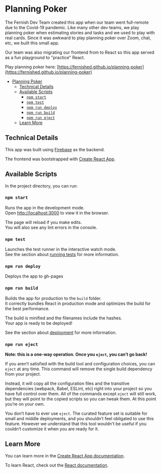 # Planning Poker

The Fernish Dev Team created this app when our team went full-remote due to the Covid-19 pandemic. Like many other dev teams, we play planning poker when estimating stories and tasks and we used to play with real cards. Since it was awkward to play planning poker over Zoom, chat, etc, we built this small app.

Our team was also migrating our frontend from to React so this app served as a fun playground to "practice" React.

Play planning poker here: [https://fernished.github.io/planning-poker](https://fernished.github.io/planning-poker)

- [Planning Poker](#planning-poker)
  - [Technical Details](#technical-details)
  - [Available Scripts](#available-scripts)
    - [`npm start`](#npm-start)
    - [`npm test`](#npm-test)
    - [`npm run deploy`](#npm-run-deploy)
    - [`npm run build`](#npm-run-build)
    - [`npm run eject`](#npm-run-eject)
  - [Learn More](#learn-more)

## Technical Details

This app was built using [Firebase](https://firebase.google.com/) as the backend.

The frontend was bootstrapped with [Create React App](https://github.com/facebook/create-react-app).

## Available Scripts

In the project directory, you can run:

### `npm start`

Runs the app in the development mode.\
Open [http://localhost:3000](http://localhost:3000) to view it in the browser.

The page will reload if you make edits.\
You will also see any lint errors in the console.

### `npm test`

Launches the test runner in the interactive watch mode.\
See the section about [running tests](https://facebook.github.io/create-react-app/docs/running-tests) for more information.

### `npm run deploy`

Deploys the app to gh-pages

### `npm run build`

Builds the app for production to the `build` folder.\
It correctly bundles React in production mode and optimizes the build for the best performance.

The build is minified and the filenames include the hashes.\
Your app is ready to be deployed!

See the section about [deployment](https://facebook.github.io/create-react-app/docs/deployment) for more information.

### `npm run eject`

**Note: this is a one-way operation. Once you `eject`, you can’t go back!**

If you aren’t satisfied with the build tool and configuration choices, you can `eject` at any time. This command will remove the single build dependency from your project.

Instead, it will copy all the configuration files and the transitive dependencies (webpack, Babel, ESLint, etc) right into your project so you have full control over them. All of the commands except `eject` will still work, but they will point to the copied scripts so you can tweak them. At this point you’re on your own.

You don’t have to ever use `eject`. The curated feature set is suitable for small and middle deployments, and you shouldn’t feel obligated to use this feature. However we understand that this tool wouldn’t be useful if you couldn’t customize it when you are ready for it.

## Learn More

You can learn more in the [Create React App documentation](https://facebook.github.io/create-react-app/docs/getting-started).

To learn React, check out the [React documentation](https://reactjs.org/).
